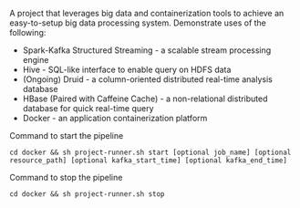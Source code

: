 A project that leverages big data and containerization tools to achieve an easy-to-setup big data processing system. Demonstrate uses of the following:
* Spark-Kafka Structured Streaming - a scalable stream processing engine
* Hive - SQL-like interface to enable query on HDFS data
* (Ongoing) Druid - a column-oriented distributed real-time analysis database 
* HBase (Paired with Caffeine Cache) - a non-relational distributed database for quick real-time query
* Docker - an application containerization platform

Command to start the pipeline
```
cd docker && sh project-runner.sh start [optional job_name] [optional resource_path] [optional kafka_start_time] [optional kafka_end_time]
```

Command to stop the pipeline
```
cd docker && sh project-runner.sh stop
```
